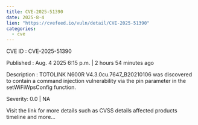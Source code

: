 ```yaml
--- 
title: CVE-2025-51390
date: 2025-8-4
lien: "https://cvefeed.io/vuln/detail/CVE-2025-51390"
categories:
  - cve
---
```


CVE ID : CVE-2025-51390

Published :  Aug. 4
2025
6:15 p.m. | 2 hours
54 minutes ago

Description : TOTOLINK N600R V4.3.0cu.7647_B20210106 was discovered to contain a command injection vulnerability via the pin parameter in the setWiFiWpsConfig function.

Severity: 0.0 | NA

Visit the link for more details
such as CVSS details
affected products
timeline
and more...
